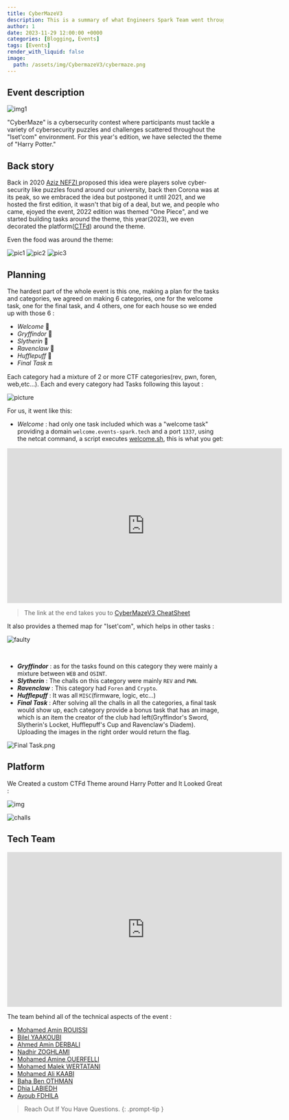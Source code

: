 ```yaml
---
title: CyberMazeV3
description: This is a summary of what Engineers Spark Team went through when preparing for the CyberMaze V3.
author: 1
date: 2023-11-29 12:00:00 +0000
categories: [Blogging, Events]
tags: [Events]
render_with_liquid: false
image:
  path: /assets/img/CybermazeV3/cybermaze.png
---
```


## Event description

![img1](https://i.postimg.cc/63qwr5MY/7RSNl2V.png)

"CyberMaze" is a cybersecurity contest where participants must tackle a variety of cybersecurity puzzles and challenges scattered throughout the "Iset'com" environment. For this year's edition, we have selected the theme of "Harry Potter."


Back story
---

Back in 2020 [Aziz NEFZI ](https://www.linkedin.com/in/aziz-nefzi/) proposed this idea were players solve cyber-security like puzzles found around our university, back then Corona was at its peak, so we embraced the idea but postponed it until 2021, and we hosted the first edition, it wasn't that big of a deal, but we, and people who came, ejoyed the event, 2022 edition was themed "One Piece", and we started building tasks around the theme, this year(2023), we even decorated the platform([CTFd](https://github.com/CTFd/CTFd)) around the theme.

Even the food was around the theme:

![pic1](https://i.postimg.cc/hvVXMmBM/IMG-2999.jpg)
![pic2](https://i.postimg.cc/RhGBMCQ4/IMG-2998.jpg)
![pic3](https://i.postimg.cc/hjBWTQ2K/IMG-3000-1.jpg)


Planning
---

The hardest part of the whole event is this one, making a plan for the tasks and categories, we agreed on making 6 categories, one for the welcome task, one for the final task, and 4 others, one for each house so we ended up with those 6 : 
- *Welcome* 👋 
- *Gryffindor* 🦁 
- *Slytherin* 🐍 
- *Ravenclaw* 🦅
- *Hufflepuff* 🦡
- *Final Task* 🔚 

Each category had a mixture of 2 or more CTF categories(rev, pwn, foren, web,etc...).
Each and every category had Tasks following this layout : 

![picture](https://i.postimg.cc/gjncQBwc/task-1.png)


For us, it went like this:
- *Welcome* : had only one task included which was a "welcome task" providing a domain `welcome.events-spark.tech` and a port `1337`, using the netcat command, a script executes [welcome.sh](https://github.com/alternox1/CyberMaze-V3-CheatSheet/blob/main/welcome.sh), this is what you get:

<iframe title="vimeo-player" src="https://player.vimeo.com/video/892670552?h=38999694f8" width="640" height="360" frameborder="0"    allowfullscreen></iframe>

> The link at the end takes you to [CyberMazeV3 CheatSheet](https://github.com/alternox1/CyberMaze-V3-CheatSheet/tree/main)


It also provides a themed map for "Iset'com", which helps in other tasks : 


![faulty](https://i.postimg.cc/B6hDH4Mn/CMv3map.png)


<br>

- ***Gryffindor*** : as for the tasks found on this category they were mainly a mixture between `WEB` and `OSINT`.  
- ***Slytherin*** : The challs on this category were mainly `REV` and `PWN`.
- ***Ravenclaw*** : This category had `Foren` and `Crypto`.
- ***Hufflepuff*** : It was all `MISC`(firmware, logic, etc...)
- ***Final Task*** : After solving all the challs in all the categories, a final task would show up, each category provide a bonus task that has an image, which is an item the creator of the club had left(Gryffindor's Sword, Slytherin's Locket, Hufflepuff's Cup and Ravenclaw's Diadem). Uploading the images in the right order would return the flag. 

![Final Task.png](https://i.postimg.cc/HkS1Z66v/image.png) 



Platform
---

We Created a custom CTFd Theme around Harry Potter and It Looked Great : 


![img](https://i.postimg.cc/JhmwZBK1/cybermaze-platform.gif)

![challs](https://i.postimg.cc/HnG5SHN9/challbackgn.gif)



## Tech Team


<iframe src="https://player.vimeo.com/video/897930043?badge=0&amp;autopause=0&amp;player_id=0&amp;app_id=58479" width="640" height="360" frameborder="0" allow="autoplay; fullscreen; picture-in-picture" title="CYBERMAZE_V3"></iframe>

The team behind all of the technical aspects of the event : 

- [Mohamed Amin ROUISSI](https://www.linkedin.com/in/mohammed-amin-rouissi/)
- [Bilel YAAKOUBI](https://www.linkedin.com/in/yaakoubi-bilel/)
- [Ahmed Amin DERBALI](https://www.linkedin.com/in/ahmedaminederbali/)
- [Nadhir ZOGHLAMI](https://www.linkedin.com/in/nadhir-zoghlami/)
- [Mohamed Amine OUERFELLI](https://www.linkedin.com/in/mohamedamine-ouerfelli/)
- [Mohamed Malek WERTATANI](https://www.linkedin.com/in/mohamed-malek-wertatani-92ba75268/)
- [Mohamed Ali KAABI](https://www.linkedin.com/in/mohamed-ali-kaabi-999724219/)
- [Baha Ben OTHMAN](https://www.linkedin.com/in/baha-ben-othman-974197244/)
- [Dhia LABIEDH](https://www.linkedin.com/in/labiedh-dhia/)
- [Ayoub FDHILA](https://www.linkedin.com/in/ayoubfdh/)

> Reach Out If You Have Questions.
{: .prompt-tip }

